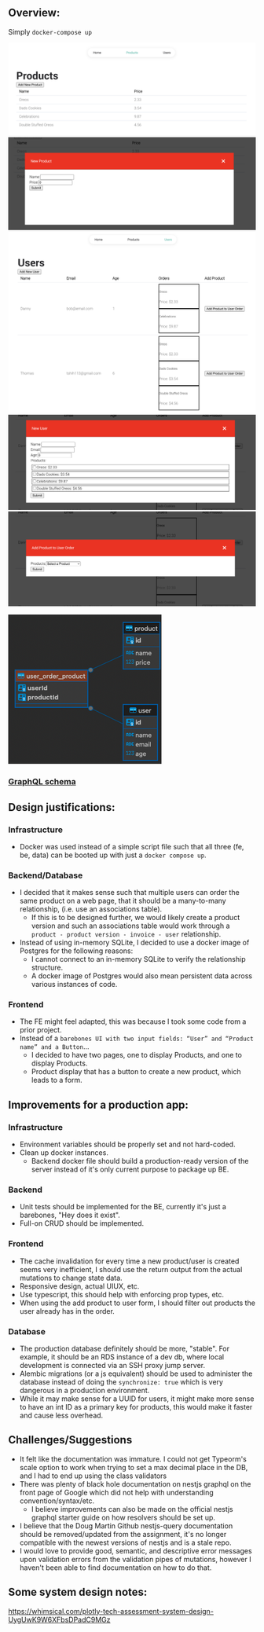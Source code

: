## Overview:

Simply `docker-compose up`

![Products Page](./guide_images/products_page.png)
![New Product](./guide_images/add_new_product.png)
![Users Page](./guide_images/users_page.png)
![New User](./guide_images/add_new_user.png)
![Add Product to User](./guide_images/add_product_to_user.png)

![DB ER Diagram](./guide_images/db_er_diagram.png)
### [GraphQL schema ](./backend/schema.gql)

## Design justifications:
### Infrastructure
- Docker was used instead of a simple script file such that all three (fe, be, data) can be booted up with just a `docker compose up`.

### Backend/Database
- I decided that it makes sense such that multiple users can order the same product on a web page, that it should be a many-to-many relationship, (i.e. use an associations table).
    - If this is to be designed further, we would likely create a product version and such an associations table would work through a `product - product version - invoice - user` relationship.
- Instead of using in-memory SQLite, I decided to use a docker image of Postgres for the following reasons:
    - I cannot connect to an in-memory SQLite to verify the relationship structure.
    - A docker image of Postgres would also mean persistent data across various instances of code.

### Frontend
- The FE might feel adapted, this was because I took some code from a prior project.
- Instead of a `barebones UI with two input fields: “User” and “Product name” and a Button`...
    - I decided to have two pages, one to display Products, and one to display Products.
    - Product display that has a button to create a new product, which leads to a form.

## Improvements for a production app:
### Infrastructure
- Environment variables should be properly set and not hard-coded.
- Clean up docker instances.
    - Backend docker file should build a production-ready version of the server instead of it's only current purpose to package up BE.
### Backend
- Unit tests should be implemented for the BE, currently it's just a barebones, "Hey does it exist".
- Full-on CRUD should be implemented.
### Frontend
- The cache invalidation for every time a new product/user is created seems very inefficient, I should use the return output from the actual mutations to change state data.
- Responsive design, actual UIUX, etc.
- Use typescript, this should help with enforcing prop types, etc.
- When using the add product to user form, I should filter out products the user already has in the order.
### Database
- The production database definitely should be more, "stable". For example, it should be an RDS instance of a dev db, where local development is connected via an SSH proxy jump server.
- Alembic migrations (or a js equivalent) should be used to administer the database instead of doing the `synchronize: true` which is very dangerous in a production environment.
- While it may make sense for a UUID for users, it might make more sense to have an int ID as a primary key for products, this would make it faster and cause less overhead.

## Challenges/Suggestions 
- It felt like the documentation was immature. I could not get Typeorm's scale option to work when trying to set a max decimal place in the DB, and I had to end up using the class validators
- There was plenty of black hole documentation on nestjs graphql on the front page of Google which did not help with understanding convention/syntax/etc. 
    - I believe improvements can also be made on the official nestjs graphql starter guide on how resolvers should be set up.
- I believe that the Doug Martin Github nestjs-query documentation should be removed/updated from the assignment, it's no longer compatible with the newest versions of nestjs and is a stale repo.
- I would love to provide good, semantic, and descriptive error messages upon validation errors from the validation pipes of mutations, however I haven't been able to find documentation on how to do that.


## Some system design notes:
https://whimsical.com/plotly-tech-assessment-system-design-UygUwK9W6XFbsDPadC9MGz
